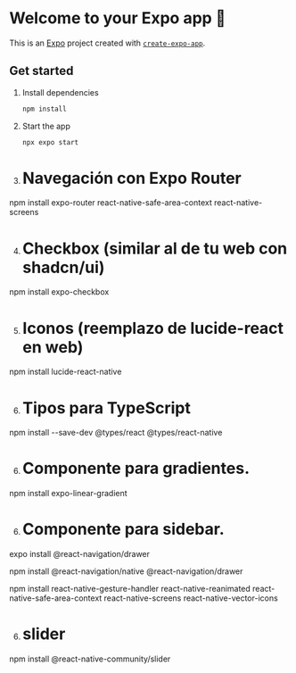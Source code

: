 # Welcome to your Expo app 👋

This is an [Expo](https://expo.dev) project created with [`create-expo-app`](https://www.npmjs.com/package/create-expo-app).

## Get started

1. Install dependencies

   ```bash
   npm install
   ```

2. Start the app

   ```bash
   npx expo start
   ```
3. # Navegación con Expo Router
npm install expo-router react-native-safe-area-context react-native-screens

4. # Checkbox (similar al de tu web con shadcn/ui)
npm install expo-checkbox

5. # Iconos (reemplazo de lucide-react en web)
npm install lucide-react-native

6. # Tipos para TypeScript
npm install --save-dev @types/react @types/react-native


6. # Componente para gradientes.
npm install expo-linear-gradient

6. # Componente para sidebar.
expo install @react-navigation/drawer


npm install @react-navigation/native @react-navigation/drawer

npm install react-native-gesture-handler react-native-reanimated react-native-safe-area-context react-native-screens react-native-vector-icons

6. # slider
npm install @react-native-community/slider





